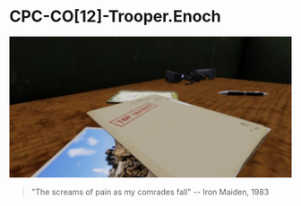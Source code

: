 # CPC-CO[12]-Trooper.Enoch

![loading image](./loading.jpg)

> "The screams of pain as my comrades fall"
> -- Iron Maiden, 1983
